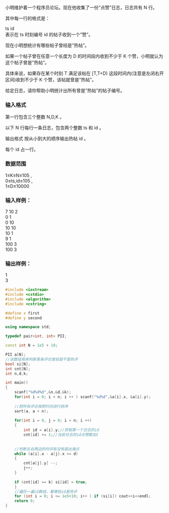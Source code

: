 小明维护着一个程序员论坛。现在他收集了一份”点赞”日志，日志共有 N
 行。

其中每一行的格式是：

ts id  
表示在 ts
 时刻编号 id
 的帖子收到一个”赞”。

现在小明想统计有哪些帖子曾经是”热帖”。

如果一个帖子曾在任意一个长度为 D
 的时间段内收到不少于 K
 个赞，小明就认为这个帖子曾是”热帖”。

具体来说，如果存在某个时刻 T
 满足该帖在 [T,T+D)
 这段时间内(注意是左闭右开区间)收到不少于 K
 个赞，该帖就曾是”热帖”。

给定日志，请你帮助小明统计出所有曾是”热帖”的帖子编号。

### 输入格式
第一行包含三个整数 N,D,K
。

以下 N
 行每行一条日志，包含两个整数 ts
 和 id
。

输出格式
按从小到大的顺序输出热帖 id
。

每个 id
 占一行。

### 数据范围
1≤K≤N≤105
,  
0≤ts,id≤105
,  
1≤D≤10000
### 输入样例：
7 10 2  
0 1  
0 10  
10 10  
10 1  
9 1  
100 3  
100 3  
### 输出样例：
1  
3  
```c++
#include <iostream>
#include <cstdio>
#include <algorithm>
#include <cstring>

#define x first
#define y second

using namespace std;

typedef pair<int, int> PII;

const int N = 1e5 + 10;

PII a[N];
//该数组用来判断某条评论曾经是不是热评
bool si[N];
int cnt[N];
int n,d,k;

int main()
{
    scanf("%d%d%d",&n,&d,&k);
    for(int i = 0; i < n; i ++ ) scanf("%d%d",&a[i].x, &a[i].y);
    
    //把所有评论按照时间进行排序
    sort(a, a + n);
    
    for(int i = 0, j = 0; i < n; i ++)
    {
        int id = a[i].y;//获取第一个日志的id
        cnt[id] += 1;//当前日志的id点赞数加1
    
    
    //判断左右两边的时间有没有超出端点
    while (a[i].x - a[j].x >= d)
    {
        cnt[a[j].y] --;
        j++;
    }
    
    if (cnt[id] >= k) si[id] = true;
    }
    //遍历一遍id数组，看哪些id是热评
    for (int i = 0; i <= 1e5+10; i++ ) if (si[i]) cout<<i<<endl;
    return 0;
}
```
